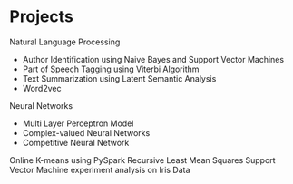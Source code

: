# Projects
Natural Language Processing
* Author Identification using Naive Bayes and Support Vector Machines
* Part of Speech Tagging using Viterbi Algorithm
* Text Summarization using Latent Semantic Analysis
* Word2vec 

Neural Networks
* Multi Layer Perceptron Model
* Complex-valued Neural Networks
* Competitive Neural Network 

Online K-means using PySpark
Recursive Least Mean Squares
Support Vector Machine experiment analysis on Iris Data

